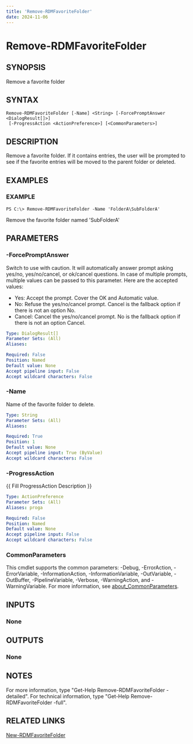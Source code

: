 ```yaml
---
title: 'Remove-RDMFavoriteFolder'
date: 2024-11-06
---
```



# Remove-RDMFavoriteFolder

## SYNOPSIS
Remove a favorite folder

## SYNTAX

```
Remove-RDMFavoriteFolder [-Name] <String> [-ForcePromptAnswer <DialogResult[]>]
 [-ProgressAction <ActionPreference>] [<CommonParameters>]
```

## DESCRIPTION
Remove a favorite folder.
If it contains entries, the user will be prompted to see if the favorite entries will be moved to the parent folder or deleted.

## EXAMPLES

### EXAMPLE
```
PS C:\> Remove-RDMFavoriteFolder -Name 'FolderA\SubFolderA'
```

Remove the favorite folder named 'SubFolderA'

## PARAMETERS

### -ForcePromptAnswer
Switch to use with caution.
It will automatically answer prompt asking yes/no, yes/no/cancel, or ok/cancel questions.
In case of multiple prompts, multiple values can be passed to this parameter.
Here are the accepted values:
- Yes: Accept the prompt.
Cover the OK and Automatic value.
- No: Refuse the yes/no/cancel prompt.
Cancel is the fallback option if there is not an option No.
- Cancel: Cancel the yes/no/cancel prompt.
No is the fallback option if there is not an option Cancel.

```yaml
Type: DialogResult[]
Parameter Sets: (All)
Aliases:

Required: False
Position: Named
Default value: None
Accept pipeline input: False
Accept wildcard characters: False
```

### -Name
Name of the favorite folder to delete.

```yaml
Type: String
Parameter Sets: (All)
Aliases:

Required: True
Position: 1
Default value: None
Accept pipeline input: True (ByValue)
Accept wildcard characters: False
```

### -ProgressAction
{{ Fill ProgressAction Description }}

```yaml
Type: ActionPreference
Parameter Sets: (All)
Aliases: proga

Required: False
Position: Named
Default value: None
Accept pipeline input: False
Accept wildcard characters: False
```

### CommonParameters
This cmdlet supports the common parameters: -Debug, -ErrorAction, -ErrorVariable, -InformationAction, -InformationVariable, -OutVariable, -OutBuffer, -PipelineVariable, -Verbose, -WarningAction, and -WarningVariable. For more information, see [about_CommonParameters](http://go.microsoft.com/fwlink/?LinkID=113216).

## INPUTS

### None
## OUTPUTS

### None
## NOTES
For more information, type "Get-Help Remove-RDMFavoriteFolder -detailed".
For technical information, type "Get-Help Remove-RDMFavoriteFolder -full".

## RELATED LINKS

[New-RDMFavoriteFolder](http://127.0.0.1:1111/docs/New-RDMFavoriteFolder/)

